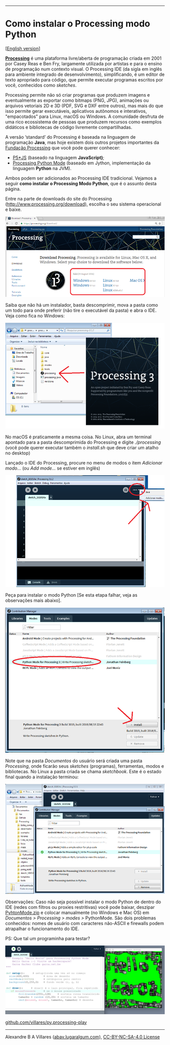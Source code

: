 ----

# Como instalar o Processing modo Python

[[English version](/index-EN.md)]

[**Processing**](http://processsing.org) é uma plataforma livre/aberta de programação criada em 2001 por Casey Reas e Ben Fry, largamente utilizada por artistas e para o ensino de programação num contexto visual. O Processing IDE (da sigla em inglês para ambiente integrado de desenvolvimento), simplificando, é um editor de texto apropriado para código, que permite executar programas escritos por você, conhecidos como *sketches*.

Processing permite não só criar programas que produzem imagens e eventualmente as exportar como bitmaps (PNG, JPG), animações ou arquivos vetoriais 2D e 3D (PDF, SVG e DXF entre outros), mas mais do que isso permite gerar executáveis, aplicativos autônomos e interativos, "empacotados" para Linux, macOS ou Windows. A comunidade desfruta de uma rico ecossistema de pessoas que produzem recursos como exemplos didáticos e bibliotecas de código livremente compartilhadas.

A versão ‘standard’ do Processing é baseada na linguagem de programação **Java**, mas hoje existem dois outros projetos importantes da [Fundação Processing](https://processing.org) que você pode querer conhecer:

-   [P5\*JS](https://p5js.org/) (baseado na linguagem **JavaScript)**;
-   [Processing Python Mode](https://py.processing.org/) (baseado em Jython, implementação da linguagem **Python** na JVM).

Ambos podem ser adicionados ao Processing IDE tradicional. Vejamos a seguir **como instalar o Processing Modo Python**, que é o assunto desta página.

Entre na parte de downloads do site do Processing (<http://www.processing.org/download>), escolha o seu sistema operacional e baixe.

![passo1](images/passo1.png)

Saiba que não há um instalador, basta descomprimir, mova a pasta como um todo para onde preferir (não tire o executável da pasta) e abra o IDE. Veja como fica no Windows:

![passo2](images/passo2.png)

No macOS é praticamente a mesma coisa. No Linux, abra um terminal apontado para a pasta descomprimida do Processing e digite *./processing* (você pode querer executar também o *install.sh* que deve criar um atalho no desktop)

Lançado o IDE do Processing, procure no menu de modos o item *Adicionar modo…* (ou *Add mode…* se estiver em inglês)

![passo3](images/passo3.png)

Peça para instalar o modo Python \[Se esta etapa falhar, veja as observações mais abaixo].

![passo4](images/passo4.png)

Note que na pasta *Documentos* do usuário será criada uma pasta *Processing*, onde ficarão seus *sketches* (programas), ferramentas, modos e bibliotecas. No Linux a pasta criada se chama *sketchbook*. Este é o estado final quando a instalação terminou:

![passo5](images/passo5.png)

Observações: Caso não seja possível instalar o modo Python de dentro do IDE (redes com filtros ou proxies restritivas) você pode baixar, deszipar [PyhtonMode.zip](http://py.processing.org/3/PythonMode.zip) e colocar manualmente (no Windows e Mac OS) em *Documentos &gt; Processing &gt; modes &gt;* PythonMode. São dois problemas conhecidos: nomes de usuário com caracteres não-ASCII e firewalls podem atrapalhar o funcionamento do IDE.

PS: Que tal um programinha para testar?

![hello garoa sketch](images/hellogaroa.png)

[github.com/villares/py.processing-play](https://github.com/villares/py.processing-play)   

----

Alexandre B A Villares ([abav.lugaralgum.com](https://abav.lugaralgum.com)), [CC-BY-NC-SA-4.0 License](https://creativecommons.org/licenses/by-nc-sa/4.0/)
